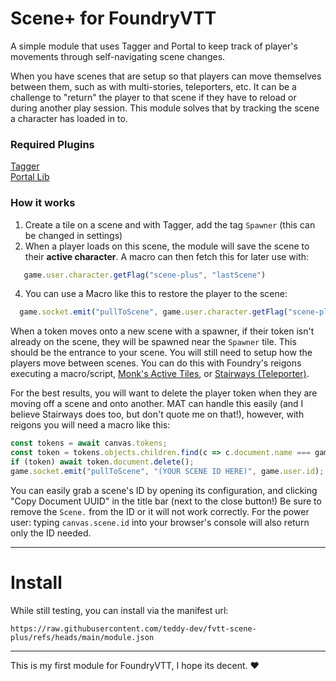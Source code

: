 # Scene+ for FoundryVTT
A simple module that uses Tagger and Portal to keep track of player's movements through self-navigating scene changes.

When you have scenes that are setup so that players can move themselves between them, such as with multi-stories, teleporters, etc. It can be a challenge to "return" the player to that scene if they have to reload or during another play session. This module solves that by tracking the scene a character has loaded in to.

### Required Plugins 
[Tagger](https://foundryvtt.com/packages/tagger)  
[Portal Lib](https://foundryvtt.com/packages/portal-lib)

### How it works
1. Create a tile on a scene and with Tagger, add the tag `Spawner` (this can be changed in settings)
2. When a player loads on this scene, the module will save the scene to their **active character**. A macro can then fetch this for later use with: 
```JavaScript
   game.user.character.getFlag("scene-plus", "lastScene")
```
4. You can use a Macro like this to restore the player to the scene:
```JavaScript
  game.socket.emit("pullToScene", game.user.character.getFlag("scene-plus", "lastScene"), game.user.id);
```
When a token moves onto a new scene with a spawner, if their token isn't already on the scene, they will be spawned near the `Spawner` tile. This should be the entrance to your scene. You will still need to setup how the players move between scenes. You can do this with Foundry's reigons executing a macro/script, [Monk's Active Tiles](https://foundryvtt.com/packages/monks-active-tiles), or [Stairways (Teleporter)](https://foundryvtt.com/packages/stairways).

For the best results, you will want to delete the player token when they are moving off a scene and onto another. MAT can handle this easily (and I believe Stairways does too, but don't quote me on that!), however, with reigons you will need a macro like this:
```JavaScript
const tokens = await canvas.tokens;
const token = tokens.objects.children.find(c => c.document.name === game.user.character.name);
if (token) await token.document.delete();
game.socket.emit("pullToScene", "(YOUR SCENE ID HERE)", game.user.id);
```
You can easily grab a scene's ID by opening its configuration, and clicking "Copy Document UUID" in the title bar (next to the close button!) Be sure to remove the `Scene.` from the ID or it will not work correctly. For the power user: typing `canvas.scene.id` into your browser's console will also return only the ID needed.

---

# Install
While still testing, you can install via the manifest url:  
```
https://raw.githubusercontent.com/teddy-dev/fvtt-scene-plus/refs/heads/main/module.json
```

---

This is my first module for FoundryVTT, I hope its decent. ♥
